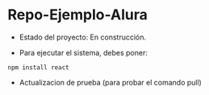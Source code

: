 # Repo-Ejemplo-Alura

- Estado del proyecto: En construcción.

- Para ejecutar el sistema, debes poner:

```npm install react```
- Actualizacion de prueba (para probar el comando pull)
